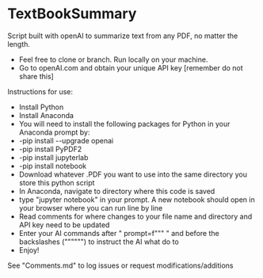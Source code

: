 # TextBookSummary
Script built with openAI to summarize text from any PDF, no matter the length.

- Feel free to clone or branch. Run locally on your machine.
- Go to openAI.com and obtain your unique API key [remember do not share this]

Instructions for use:
- Install Python
- Install Anaconda
- You will need to install the following packages for Python in your Anaconda prompt by:
- -pip install --upgrade openai
- -pip install PyPDF2
- -pip install jupyterlab
- -pip install notebook
- Download whatever .PDF you want to use into the same directory you store this python script
- In Anaconda, navigate to directory where this code is saved
- type "jupyter notebook" in your prompt. A new notebook should open in your browser where you can run line by line
- Read comments for where changes to your file name and directory and API key need to be updated
- Enter your AI commands after " prompt=f""" " and before the backslashes ("""\""") to instruct the AI what do to
- Enjoy!


See "Comments.md" to log issues or request modifications/additions
